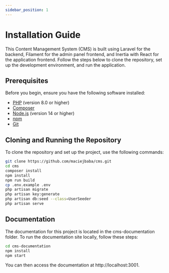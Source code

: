 ```yaml
---
sidebar_position: 1
---
```


# Installation Guide

This Content Management System (CMS) is built using Laravel for the backend, Filament for the admin panel frontend, and Inertia with React for the application frontend. Follow the steps below to clone the repository, set up the development environment, and run the application.

## Prerequisites

Before you begin, ensure you have the following software installed:

-   [PHP](https://www.php.net/) (version 8.0 or higher)
-   [Composer](https://getcomposer.org/)
-   [Node.js](https://nodejs.org/) (version 14 or higher)
-   [npm](https://www.npmjs.com/)
-   [Git](https://git-scm.com/)

## Cloning and Running the Repository

To clone the repository and set up the project, use the following commands:

```bash
git clone https://github.com/maciejbaba/cms.git
cd cms
composer install
npm install
npm run build
cp .env.example .env
php artisan migrate
php artisan key:generate
php artisan db:seed --class=UserSeeder
php artisan serve
```

## Documentation

The documentation for this project is located in the cms-documentation folder. To run the documentation site locally, follow these steps:

```bash
cd cms-documentation
npm install
npm start
```

You can then access the documentation at http://localhost:3001.
